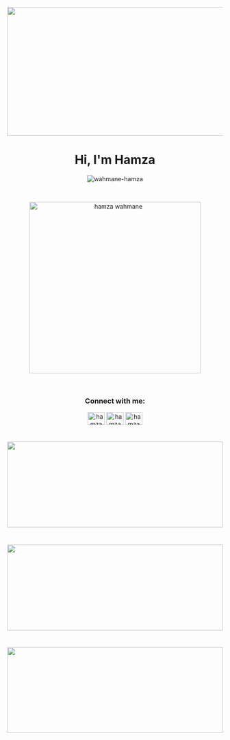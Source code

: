   <a href="https://github.com/hwahmane" style="width: 100%;">
    <img height="300" align="center" width="150%" src="https://badge.mediaplus.ma/greenbinary/hwahmane"/>
  </a>

<h1 align="center">Hi, I'm Hamza</h1>

<p align="center"> <img src="https://komarev.com/ghpvc/?username=wahmane-hamza&label=Profile%20views&color=0e75b6&style=flat" alt="wahmane-hamza" /> </p>

<br/>

<p align="center"><img height="400px" src="https://c4.wallpaperflare.com/wallpaper/851/501/292/programming-code-minimalism-wallpaper-preview.jpg" alt="hamza wahmane" /></p>
<br/>

<h3 align="center">Connect with me:</h3>
<p align="center">
<a href="https://twitter.com/WahmaneHamza" target="blank"><img align="center" src="https://pbs.twimg.com/profile_images/1683366300054069248/67v23AEj_400x400.jpg" alt="hamza wahmane" height="30" width="40" /></a>
<a href="https://www.facebook.com/profile.php?id=100008421278534" target="blank"><img align="center" src="https://raw.githubusercontent.com/rahuldkjain/github-profile-readme-generator/master/src/images/icons/Social/facebook.svg" alt="hamza wahmane" height="30" width="40" /></a>
<a href="https://www.instagram.com/wahmane.hamza" target="blank"><img align="center" src="https://raw.githubusercontent.com/rahuldkjain/github-profile-readme-generator/master/src/images/icons/Social/instagram.svg" alt="hamza wahmane" height="30" width="40" /></a>
</p>


<h1></h1>
<a href="https://github.com/Wahmane-Hamza" width="100%">
  <img height=200 align="center" width="100%" src="https://github-readme-stats.vercel.app/api?username=Wahmane-Hamza&show_icons=true&card_width=500&theme=tokyonight" />
</a>
<h1></h1>
<a href="https://github.com/Wahmane-Hamza" align="center" width="100%">
  <img height=200 align="center" width="100%" src="https://github-readme-streak-stats.herokuapp.com/?user=Wahmane-Hamza&show_icons=true&card_width=500&theme=tokyonight" />
</a>
<h1></h1>
<a href="https://github.com/Wahmane-Hamza" width="100%">
  <img height=200 align="center" width="100%" src="https://github-readme-stats.vercel.app/api/top-langs?username=Wahmane-Hamza&layout=compact&langs_count=20&card_width=550&theme=tokyonight" />
</a>
